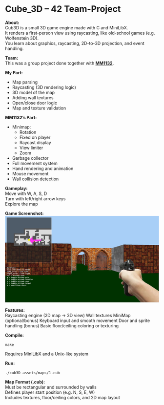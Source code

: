 # Cube_3D – 42 Team-Project
**About:**<br/>
Cub3D is a small 3D game engine made with C and MiniLibX.<br/>
It renders a first-person view using raycasting, like old-school games (e.g. Wolfenstein 3D).<br/>
You learn about graphics, raycasting, 2D-to-3D projection, and event handling.<br/>

**Team:**<br/>
This was a group project done together with **[MM1132](https://github.com/MM1132)**.<br/>

**My Part:**
- Map parsing
- Raycasting (3D rendering logic)
- 3D model of the map
- Adding wall textures
- Open/close door logic
- Map and texture validation

**MM1132’s Part:**
- Minimap:
  - Rotation
  - Fixed on player
  - Raycast display
  - View limiter
  - Zoom
- Garbage collector
- Full movement system
- Hand rendering and animation
- Mouse movement
- Wall collision detection

**Gameplay:**<br/>
Move with W, A, S, D<br/>
Turn with left/right arrow keys<br/>
Explore the map<br/>

**Game Screenshot:**<br/>
![Game Screenshot](assets/images/Screenshot.png)

**Features:**<br/>
Raycasting engine (2D map → 3D view)
Wall textures
MiniMap (optional/bonus)
Keyboard input and smooth movement
Door and sprite handling (bonus)
Basic floor/ceiling coloring or texturing

**Compile:**<br/>

    make

Requires MiniLibX and a Unix-like system

**Run:**<br/>

    ./cub3D assets/maps/1.cub

**Map Format (.cub):**<br/>
Must be rectangular and surrounded by walls<br/>
Defines player start position (e.g. N, S, E, W)<br/>
Includes textures, floor/ceiling colors, and 2D map layout<br/>
